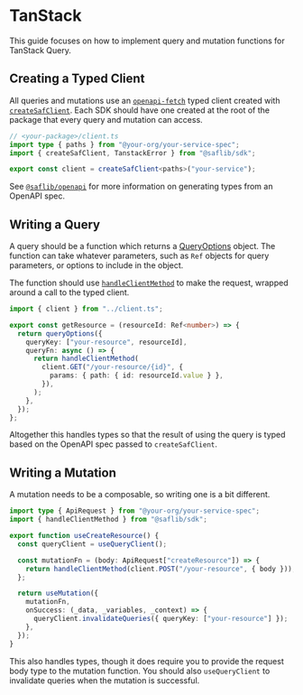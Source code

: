 # TanStack

This guide focuses on how to implement query and mutation functions for TanStack Query.

## Creating a Typed Client

All queries and mutations use an [`openapi-fetch`](https://openapi-ts.dev/openapi-fetch/) typed client created with [`createSafClient`](./ref/@saflib/sdk/functions/createSafClient.md). Each SDK should have one created at the root of the package that every query and mutation can access.

```ts
// <your-package>/client.ts
import type { paths } from "@your-org/your-service-spec";
import { createSafClient, TanstackError } from "@saflib/sdk";

export const client = createSafClient<paths>("your-service");
```

See [`@saflib/openapi`](../../openapi/docs/01-overview.md) for more information on generating types from an OpenAPI spec.

## Writing a Query

A query should be a function which returns a [QueryOptions](https://tanstack.com/query/v5/docs/framework/vue/guides/query-options) object. The function can take whatever parameters, such as `Ref` objects for query parameters, or options to include in the object.

The function should use [`handleClientMethod`](./ref/@saflib/sdk/functions/handleClientMethod.md) to make the request, wrapped around a call to the typed client.

```ts
import { client } from "../client.ts";

export const getResource = (resourceId: Ref<number>) => {
  return queryOptions({
    queryKey: ["your-resource", resourceId],
    queryFn: async () => {
      return handleClientMethod(
        client.GET("/your-resource/{id}", {
          params: { path: { id: resourceId.value } },
        }),
      );
    },
  });
};
```

Altogether this handles types so that the result of using the query is typed based on the OpenAPI spec passed to `createSafClient`.

## Writing a Mutation

A mutation needs to be a composable, so writing one is a bit different.

```ts
import type { ApiRequest } from "@your-org/your-service-spec";
import { handleClientMethod } from "@saflib/sdk";

export function useCreateResource() {
  const queryClient = useQueryClient();

  const mutationFn = (body: ApiRequest["createResource"]) => {
    return handleClientMethod(client.POST("/your-resource", { body }));
  };

  return useMutation({
    mutationFn,
    onSuccess: (_data, _variables, _context) => {
      queryClient.invalidateQueries({ queryKey: ["your-resource"] });
    },
  });
}
```

This also handles types, though it does require you to provide the request body type to the mutation function. You should also `useQueryClient` to invalidate queries when the mutation is successful.

